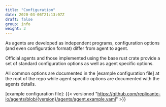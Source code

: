 ```yaml
---
title: "Configuration"
date: 2020-03-06T21:13:07Z
draft: false
group: info
weight: 3
---
```


As agents are developed as independent programs, configuration options
(and even configuration format) differ from agent to agent.

Official agents and those implemented using the base rust crate provide a set of standard
configuration options as well as agent specific options.

All common options are documented in the [example configuration file]
at the root of the repo while agent specific options are documented with the agents details.

[example configuration file]: {{< versioned "https://github.com/replicante-io/agents/blob/{version}/agents/agent.example.yaml" >}}
